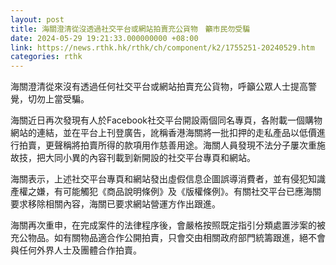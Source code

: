 ```yaml
---
layout: post
title: 海關澄清從沒透過社交平台或網站拍賣充公貨物　籲市民勿受騙
date: 2024-05-29 19:21:33.000000000 +08:00
link: https://news.rthk.hk/rthk/ch/component/k2/1755251-20240529.htm
categories: rthk
---
```


海關澄清從來沒有透過任何社交平台或網站拍賣充公貨物，呼籲公眾人士提高警覺，切勿上當受騙。

海關近日再次發現有人於Facebook社交平台開設兩個同名專頁，各附載一個購物網站的連結，並在平台上刊登廣告，訛稱香港海關將一批扣押的走私產品以低價進行拍賣，更聲稱將拍賣所得的款項用作慈善用途。海關人員發現不法分子屢次重施故技，把大同小異的內容刊載到新開設的社交平台專頁和網站。

海關表示，上述社交平台專頁和網站發出虛假信息企圖誤導消費者，並有侵犯知識產權之嫌，有可能觸犯《商品說明條例》及《版權條例》。有關社交平台已應海關要求移除相關內容，海關已要求網站營運方作出跟進。

海關再次重申，在完成案件的法律程序後，會嚴格按照既定指引分類處置涉案的被充公物品。如有關物品適合作公開拍賣，只會交由相關政府部門統籌跟進，絕不會與任何外界人士及團體合作拍賣。
